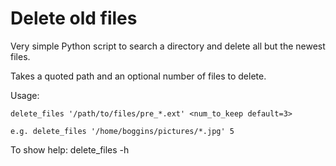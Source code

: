 # Delete old files

Very simple Python script to search a directory and delete all but the newest files.

Takes a quoted path and an optional number of files to delete.

Usage:

    delete_files '/path/to/files/pre_*.ext' <num_to_keep default=3>

    e.g. delete_files '/home/boggins/pictures/*.jpg' 5

To show help:
    delete_files -h

